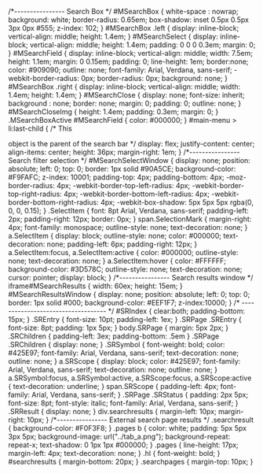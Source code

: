 /\*\-\-\-\-\-\-\-\-\-\-\-\-\-\-\-- Search Box \*/ \#MSearchBox {
white-space : nowrap; background: white; border-radius: 0.65em;
box-shadow: inset 0.5px 0.5px 3px 0px \#555; z-index: 102; }
\#MSearchBox .left { display: inline-block; vertical-align: middle;
height: 1.4em; } \#MSearchSelect { display: inline-block;
vertical-align: middle; height: 1.4em; padding: 0 0 0 0.3em; margin: 0;
} \#MSearchField { display: inline-block; vertical-align: middle; width:
7.5em; height: 1.1em; margin: 0 0.15em; padding: 0; line-height: 1em;
border:none; color: \#909090; outline: none; font-family: Arial,
Verdana, sans-serif; -webkit-border-radius: 0px; border-radius: 0px;
background: none; } \#MSearchBox .right { display: inline-block;
vertical-align: middle; width: 1.4em; height: 1.4em; } \#MSearchClose {
display: none; font-size: inherit; background : none; border: none;
margin: 0; padding: 0; outline: none; } \#MSearchCloseImg { height:
1.4em; padding: 0.3em; margin: 0; } .MSearchBoxActive \#MSearchField {
color: \#000000; } \#main-menu \> li:last-child { /\* This

object is the parent of the search bar \*/ display: flex;
justify-content: center; align-items: center; height: 36px;
margin-right: 1em; } /\*\-\-\-\-\-\-\-\-\-\-\-\-\-\-\-- Search filter
selection \*/ \#MSearchSelectWindow { display: none; position: absolute;
left: 0; top: 0; border: 1px solid \#90A5CE; background-color: \#F9FAFC;
z-index: 10001; padding-top: 4px; padding-bottom: 4px;
-moz-border-radius: 4px; -webkit-border-top-left-radius: 4px;
-webkit-border-top-right-radius: 4px; -webkit-border-bottom-left-radius:
4px; -webkit-border-bottom-right-radius: 4px; -webkit-box-shadow: 5px
5px 5px rgba(0, 0, 0, 0.15); } .SelectItem { font: 8pt Arial, Verdana,
sans-serif; padding-left: 2px; padding-right: 12px; border: 0px; }
span.SelectionMark { margin-right: 4px; font-family: monospace;
outline-style: none; text-decoration: none; } a.SelectItem { display:
block; outline-style: none; color: \#000000; text-decoration: none;
padding-left: 6px; padding-right: 12px; } a.SelectItem:focus,
a.SelectItem:active { color: \#000000; outline-style: none;
text-decoration: none; } a.SelectItem:hover { color: \#FFFFFF;
background-color: \#3D578C; outline-style: none; text-decoration: none;
cursor: pointer; display: block; } /\*\-\-\-\-\-\-\-\-\-\-\-\-\-\-\--
Search results window \*/ iframe\#MSearchResults { width: 60ex; height:
15em; } \#MSearchResultsWindow { display: none; position: absolute;
left: 0; top: 0; border: 1px solid \#000; background-color: \#EEF1F7;
z-index:10000; } /\*
\-\-\-\-\-\-\-\-\-\-\-\-\-\-\-\-\-\-\-\-\-\-\-\-\-\-\-\-\-\-\-\-\-\--
\*/ \#SRIndex { clear:both; padding-bottom: 15px; } .SREntry {
font-size: 10pt; padding-left: 1ex; } .SRPage .SREntry { font-size: 8pt;
padding: 1px 5px; } body.SRPage { margin: 5px 2px; } .SRChildren {
padding-left: 3ex; padding-bottom: .5em } .SRPage .SRChildren { display:
none; } .SRSymbol { font-weight: bold; color: \#425E97; font-family:
Arial, Verdana, sans-serif; text-decoration: none; outline: none; }
a.SRScope { display: block; color: \#425E97; font-family: Arial,
Verdana, sans-serif; text-decoration: none; outline: none; }
a.SRSymbol:focus, a.SRSymbol:active, a.SRScope:focus, a.SRScope:active {
text-decoration: underline; } span.SRScope { padding-left: 4px;
font-family: Arial, Verdana, sans-serif; } .SRPage .SRStatus { padding:
2px 5px; font-size: 8pt; font-style: italic; font-family: Arial,
Verdana, sans-serif; } .SRResult { display: none; } div.searchresults {
margin-left: 10px; margin-right: 10px; }
/\*\-\-\-\-\-\-\-\-\-\-\-\-\-\-\-- External search page results \*/
.searchresult { background-color: \#F0F3F8; } .pages b { color: white;
padding: 5px 5px 3px 5px; background-image: url(\"../tab\_a.png\");
background-repeat: repeat-x; text-shadow: 0 1px 1px \#000000; } .pages {
line-height: 17px; margin-left: 4px; text-decoration: none; } .hl {
font-weight: bold; } \#searchresults { margin-bottom: 20px; }
.searchpages { margin-top: 10px; }
